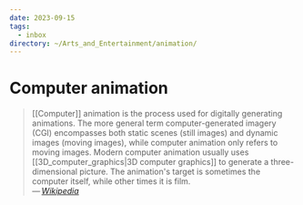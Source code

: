 ```yaml
---
date: 2023-09-15
tags:
  - inbox
directory: ~/Arts_and_Entertainment/animation/
---
```


# Computer animation

> [[Computer]] animation is the process used for digitally generating
> animations. The more general term computer-generated imagery (CGI) encompasses
> both static scenes (still images) and dynamic images (moving images), while
> computer animation only refers to moving images. Modern computer animation
> usually uses [[3D_computer_graphics|3D computer graphics]] to generate a
> three-dimensional picture. The animation's target is sometimes the computer
> itself, while other times it is film.\
> — <cite>[Wikipedia](https://en.wikipedia.org/wiki/Computer_animation)</cite>
